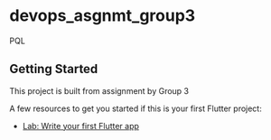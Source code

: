 # devops_asgnmt_group3

PQL

## Getting Started

This project is built from assignment by Group 3

A few resources to get you started if this is your first Flutter project:

- [Lab: Write your first Flutter app](https://docs.flutter.dev/get-started/codelab)
